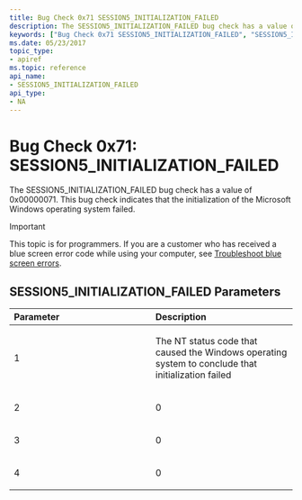 ```yaml
---
title: Bug Check 0x71 SESSION5_INITIALIZATION_FAILED
description: The SESSION5_INITIALIZATION_FAILED bug check has a value of 0x00000071. This bug check indicates that the initialization of the Microsoft Windows operating system failed.
keywords: ["Bug Check 0x71 SESSION5_INITIALIZATION_FAILED", "SESSION5_INITIALIZATION_FAILED"]
ms.date: 05/23/2017
topic_type:
- apiref
ms.topic: reference
api_name:
- SESSION5_INITIALIZATION_FAILED
api_type:
- NA
---
```


# Bug Check 0x71: SESSION5\_INITIALIZATION\_FAILED


The SESSION5\_INITIALIZATION\_FAILED bug check has a value of 0x00000071. This bug check indicates that the initialization of the Microsoft Windows operating system failed.

> [!IMPORTANT]
> This topic is for programmers. If you are a customer who has received a blue screen error code while using your computer, see [Troubleshoot blue screen errors](https://www.windows.com/stopcode).


## SESSION5\_INITIALIZATION\_FAILED Parameters


<table>
<colgroup>
<col width="50%" />
<col width="50%" />
</colgroup>
<thead>
<tr class="header">
<th align="left">Parameter</th>
<th align="left">Description</th>
</tr>
</thead>
<tbody>
<tr class="odd">
<td align="left"><p>1</p></td>
<td align="left"><p>The NT status code that caused the Windows operating system to conclude that initialization failed</p></td>
</tr>
<tr class="even">
<td align="left"><p>2</p></td>
<td align="left"><p>0</p></td>
</tr>
<tr class="odd">
<td align="left"><p>3</p></td>
<td align="left"><p>0</p></td>
</tr>
<tr class="even">
<td align="left"><p>4</p></td>
<td align="left"><p>0</p></td>
</tr>
</tbody>
</table>

 

 

 




